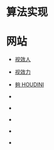 # 算法实现

# 网站

* [视效人](https://www.vfx.ren/)

* [视效力](https://www.vfxforce.cn/)

* [夠 HOUDINI
](http://www.gohoudini.net/)

* []()

* []()

* []()

* []()

* []()

